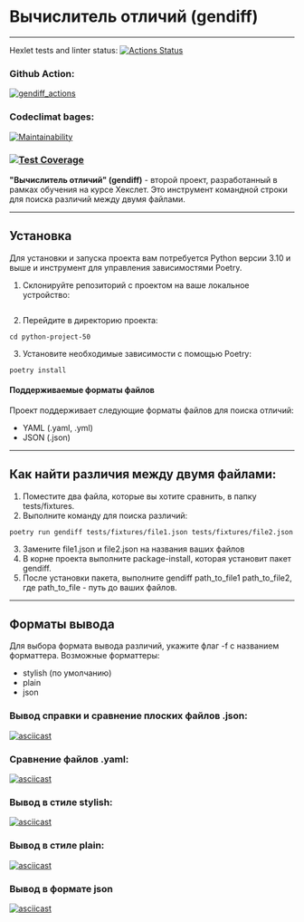 # Вычислитель отличий (gendiff)

***
 Hexlet tests and linter status:
[![Actions Status](https://github.com/figan915/python-project-50/actions/workflows/hexlet-check.yml/badge.svg)](https://github.com/figan915/python-project-50/actions)

### Github Action:
[![gendiff_actions](https://github.com/figan915/python-project-50/actions/workflows/test_gendiff.yml/badge.svg)](https://github.com/figan915/python-project-50/actions/workflows/test_gendiff.yml)

### Codeclimat bages:
[![Maintainability](https://api.codeclimate.com/v1/badges/27eeae5c397c3a911be0/maintainability)](https://codeclimate.com/github/figan915/python-project-50/maintainability)

### [![Test Coverage](https://api.codeclimate.com/v1/badges/27eeae5c397c3a911be0/test_coverage)](https://codeclimate.com/github/figan915/python-project-50/test_coverage)


__"Вычислитель отличий" (gendiff)__ - второй проект, разработанный в рамках обучения на курсе Хекслет. Это инструмент командной строки для поиска различий между двумя файлами.

***

## Установка
Для установки и запуска проекта вам потребуется Python версии  3.10 и выше и инструмент для управления зависимостями Poetry.

1. Склонируйте репозиторий с проектом на ваше локальное устройство:
```git clone git@github.com:figan915/python-project-50.git
```
2. Перейдите в директорию проекта:
```
cd python-project-50
```
3. Установите необходимые зависимости с помощью Poetry:
```
poetry install
```
#### Поддерживаемые форматы файлов
Проект поддерживает следующие форматы файлов для поиска отличий:

- YAML (.yaml, .yml)
- JSON (.json)
***
## Как найти различия между двумя файлами:
1. Поместите два файла, которые вы хотите сравнить, в папку tests/fixtures.
2. Выполните команду для поиска различий:
```
poetry run gendiff tests/fixtures/file1.json tests/fixtures/file2.json
```
3. Замените file1.json и file2.json на названия ваших файлов
4. В корне проекта выполните package-install, которая установит пакет gendiff.
5. После установки пакета, выполните gendiff path_to_file1 path_to_file2, где path_to_file - путь до ваших файлов.
***
## Форматы вывода
Для выбора формата вывода различий, укажите флаг -f с названием форматтера. Возможные форматтеры:

- stylish (по умолчанию)
- plain
- json



### Вывод справки и сравнение плоских файлов .json:
[![asciicast](https://asciinema.org/a/8qYeZ5rUpL2baDSxJtVinYiYb.svg)](https://asciinema.org/a/8qYeZ5rUpL2baDSxJtVinYiYb)

### Сравнение файлов .yaml:
[![asciicast](https://asciinema.org/a/DRkbv8mPrnRfeQiJawmWQ7Mn8.svg)](https://asciinema.org/a/DRkbv8mPrnRfeQiJawmWQ7Mn8)

### Вывод в стиле stylish:
[![asciicast](https://asciinema.org/a/YLk4IdzBNwMi1VhPGARTCJQny.svg)](https://asciinema.org/a/YLk4IdzBNwMi1VhPGARTCJQny)

### Вывод в стиле plain:
[![asciicast](https://asciinema.org/a/2rTj5UmLsSTeOxvDKa4un9WBB.svg)](https://asciinema.org/a/2rTj5UmLsSTeOxvDKa4un9WBB)

### Вывод в формате json
[![asciicast](https://asciinema.org/a/gEKW0oeFxk9JlNyiN7WDRXkO3.svg)](https://asciinema.org/a/gEKW0oeFxk9JlNyiN7WDRXkO3)
